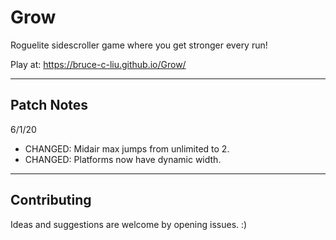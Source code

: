 # Grow

Roguelite sidescroller game where you get stronger every run!

Play at: https://bruce-c-liu.github.io/Grow/

---

## Patch Notes

<!-- 6/2/20

- asd -->

6/1/20

- CHANGED: Midair max jumps from unlimited to 2.
- CHANGED: Platforms now have dynamic width.

---

## Contributing

Ideas and suggestions are welcome by opening issues. :)
